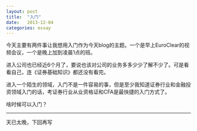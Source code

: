 ```yaml
---
layout: post
title:  "入门"
date:   2013-12-04 
categories: essay
---
```


今天主要有两件事让我想用入门作为今天blog的主题。一个是早上EuroClear的视频会议，一个是晚上加到凌晨1点的班。

进入公司也已经近6个月了，要说也该对公司的业务多多少少了解不少了。可是看看自己，连《证券基础知识》都还没有看完。

进入一个陌生的领域，入门不是一件容易的事，但是至少我知道证券行业和金融投资领域入门的话，考证券行业从业资格证和CFA是最快捷的入门方式了。

啥时候可以入门？

-----
天已太晚，下回再写
